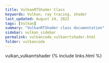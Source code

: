 ```yaml
---
title: VulkanRTShader Class
keywords: Vulkan, ray tracing, shader
last_updated: August 24, 2022
tags: [Vulkan]
summary: "VulkanRTShader class documentation"
sidebar: vulkan_sidebar
permalink: vulkancode_vulkanrtshader.html
folder: vulkancode
---
```


vulkan_vulkanrtshader
{% include links.html %}

